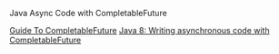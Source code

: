 Java Async Code with CompletableFuture



[Guide To CompletableFuture](https://www.baeldung.com/java-completablefuture)
[Java 8: Writing asynchronous code with CompletableFuture](https://www.deadcoderising.com/java8-writing-asynchronous-code-with-completablefuture/)
